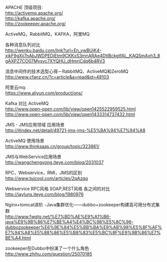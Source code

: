 APACHE 顶级项目:<br/>
http://activemq.apache.org/<br/>
http://kafka.apache.org/<br/>
http://zookeeper.apache.org/

ActiveMQ，RabbitMQ，KAFKA，阿里MQ

各种消息队列对比 <br/>
http://wenku.baidu.com/link?url=En_vwBUiK4-xjkF9gXij7nAbJWDPEDjEtm9CKKxS3mnARAe4DtIBckgtfAL_KAQSmAxh3_8gAXPZ7CO07Mysyc7XYQHU_dHmriCdq6b4RV3

消息中间件的技术选型心得－RabbitMQ、ActiveMQ和ZeroMQ <br/>
http://www.cfanz.cn/?c=article&a=read&id=48103

阿里云mq: <br/>
https://www.aliyun.com/product/ons/

Kafka 对比 ActiveMQ <br/>
http://www.open-open.com/lib/view/open1425522959525.html <br/>
http://www.open-open.com/lib/view/open1433314737432.html

JMS - JMS​应​用​领​域 应用场景 <br/>
http://itindex.net/detail/49721-jms-jms-%E5%BA%94%E7%94%A8

ActiveMQ 使用场景 <br/>
http://www.thinksaas.cn/group/topic/323861/

JMS与WebService应用场景 <br/>
http://wangchengyong.iteye.com/blog/2031037

RPC，Webservice，RMI，JMS的区别 <br/>
http://www.tuicool.com/articles/2qAzqq

Webservice RPC风格 SOAP,REST风格 各之间的对比<br/>
http://jayluns.iteye.com/blog/1980976

Nginx+tomcat进阶 -Java集群优化——dubbo+zookeeper构建高可用分布式集群<br/>
http://www.fwqtg.net/%E7%BD%AE%E9%A1%B6-java%E9%9B%86%E7%BE%A4%E4%BC%98%E5%8C%96-dubbozookeeper%E6%9E%84%E5%BB%BA%E9%AB%98%E5%8F%AF%E7%94%A8%E5%88%86%E5%B8%83%E5%BC%8F%E9%9B%86%E7%BE%A4.html

zookeeper在Dubbo中扮演了一个什么角色<br/>
http://www.zhihu.com/question/25070185
